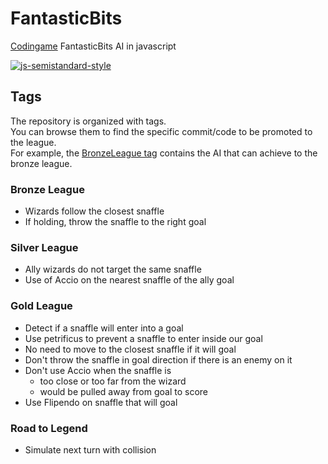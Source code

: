 # FantasticBits
[Codingame](https://www.codingame.com) FantasticBits AI in javascript

[![js-semistandard-style](https://img.shields.io/badge/code%20style-semistandard-brightgreen.svg?style=flat-square)](https://github.com/Flet/semistandard)


## Tags
The repository is organized with tags.  
You can browse them to find the specific commit/code to be promoted to the league.  
For example, the [BronzeLeague tag](https://github.com/Coac/FantasticBits/tree/BronzeLeague) contains the AI that can achieve to the bronze league.

### Bronze League
- Wizards follow the closest snaffle
- If holding, throw the snaffle to the right goal

### Silver League
- Ally wizards do not target the same snaffle
- Use of Accio on the nearest snaffle of the ally goal

### Gold League
- Detect if a snaffle will enter into a goal
- Use petrificus to prevent a snaffle to enter inside our goal
- No need to move to the closest snaffle if it will goal
- Don't throw the snaffle in goal direction if there is an enemy on it
- Don't use Accio when the snaffle is
  - too close or too far from the wizard
  - would be pulled away from goal to score
- Use Flipendo on snaffle that will goal

### Road to Legend
- Simulate next turn with collision
